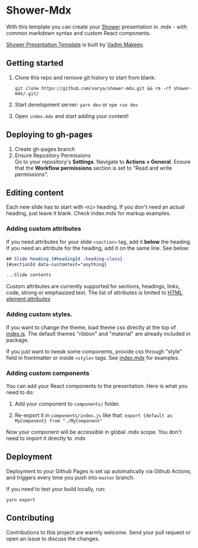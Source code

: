 # Shower-Mdx

With this template you can create your [Shower](https://shwr.me/) presentation in .mdx - with common markdown syntax and custom React components. 

[Shower Presentation Template](https://github.com/shower/shower) is built by [Vadim Makeev](https://pepelsbey.net/).

## Getting started

1. Clone this repo and remove git history to start from blank:

    ```shell
    git clone https://github.com/varya/shower-mdx.git && rm -rf shower-mdx/.git/
    ```

2. Start development server: `yarn dev` or `npm run dev`
3. Open `index.mdx` and start adding your content! 

## Deploying to gh-pages

1. Create gh-pages branch
2. Ensure Repository Permissions<br/>
   Go to your repository's **Settings**. Navigate to **Actions > General**. Ensure that the **Workflow permissions** section is set to "Read and write permissions".

## Editing content

Each new slide has to start with `<h2>` heading. If you don't need an actual heading, just leave it blank. Check index.mdx for markup examples.

### Adding custom attributes

If you need attributes for your slide `<section>` tag, add it **below** the heading. If you need an attribute for the heading, add it on the same line. See below: 

```md
## Slide heading {#headingId .heading-class}
{#sectionId data-customtext="anything}

...Slide contents
```

Custom attributes are currently supported for sections, headings, links, code, strong or emphasized text. The list of attributes is limited to [HTML element attributes](https://github.com/wooorm/html-element-attributes)

### Adding custom styles.

If you want to change the theme, load theme css directly at the top of [index.js](https://github.com/varya/shower-mdx/blob/master/pages/index.js). The default themes "ribbon" and "material" are already included in package.

If you just want to tweak some components, provide css through "style" field in frontmatter or inside `<style>` tags. See [index.mdx](https://github.com/varya/shower-mdx/blob/master/index.mdx) for examples.

### Adding custom components

You can add your React components to the presentation. Here is what you need to do:

1. Add your component to `components/` folder.

2. Re-export it in `components/index.js` like that: `export {default as MyComponent} from "./MyComponent"`

Now your component will be accessible in global .mdx scope. You don't need to import it directly to .mdx

## Deployment

Deployment to your Github Pages is set up automatically via Github Actions, and triggers every time you push into `master` branch.

If you need to test your build locally, run:

```shell
yarn export
```

## Contributing

Contributions to this project are warmly welcome. Send your pull request or open an issue to discuss the changes.